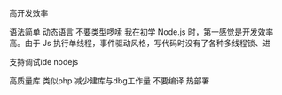 高开发效率



语法简单 动态语言 不要类型啰嗦
我在初学 Node.js 时，第一感觉是开发效率高。由于 Js 执行单线程，事件驱动风格，写代码时没有了各种多线程锁、进

支持调试ide nodejs

高质量库 类似php  减少建库与dbg工作量
不要编译 热部署


